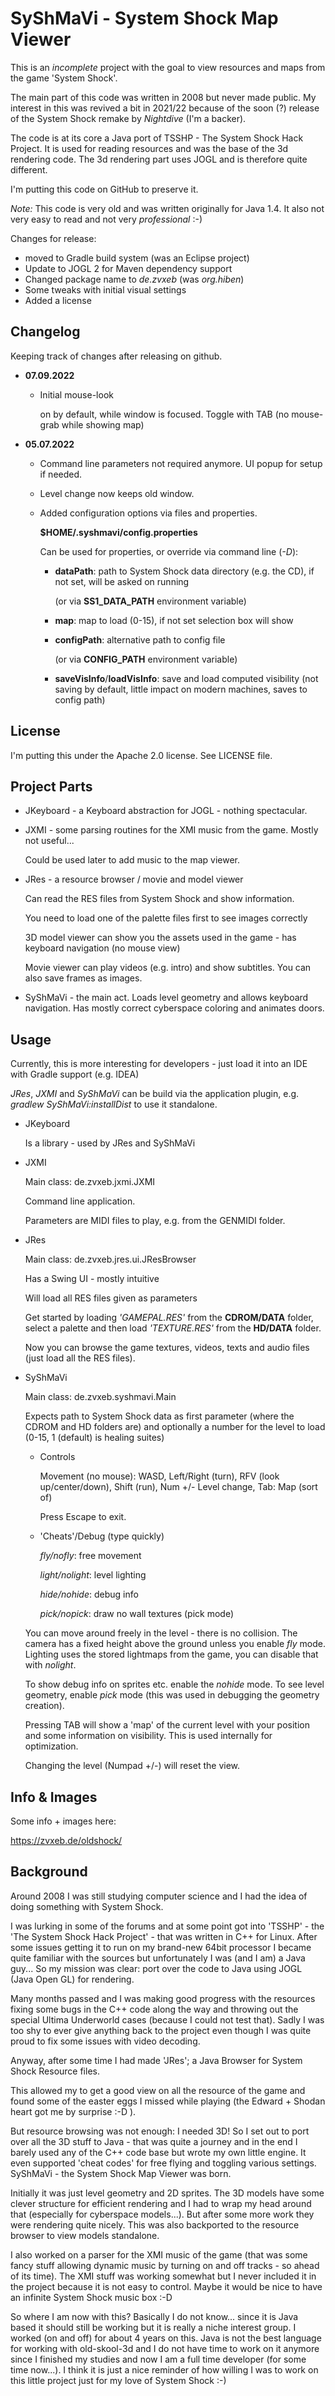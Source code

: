 # SyShMaVi - System Shock Map Viewer
This is an *incomplete* project with the goal to view resources and maps from the game 'System Shock'.

The main part of this code was written in 2008 but never made public. My interest in this was revived a bit in 2021/22 because of the
soon (?) release of the System Shock remake by *Nightdive* (I'm a backer).

The code is at its core a Java port of TSSHP - The System Shock Hack Project. It is used for reading resources and was the base of the 3d
rendering code. The 3d rendering part uses JOGL and is therefore quite different.

I'm putting this code on GitHub to preserve it.

*Note:* This code is very old and was written originally for Java 1.4. It also not very easy to read and not very *professional* :-)

Changes for release:
- moved to Gradle build system (was an Eclipse project)
- Update to JOGL 2 for Maven dependency support
- Changed package name to *de.zvxeb* (was *org.hiben*)
- Some tweaks with initial visual settings
- Added a license

## Changelog
Keeping track of changes after releasing on github.

- **07.09.2022**

  - Initial mouse-look
  
    on by default, while window is focused. Toggle with TAB (no mouse-grab while showing map)

- **05.07.2022**

  - Command line parameters not required anymore. UI popup for setup if needed.
 
  - Level change now keeps old window.

  - Added configuration options via files and properties.
  
    **$HOME/.syshmavi/config.properties** 
    
    Can be used for properties, or override via command line (*-D*):

    - **dataPath**: path to System Shock data directory (e.g. the CD), if not set, will be asked on running
  
      (or via **SS1_DATA_PATH** environment variable)

    - **map**: map to load (0-15), if not set selection box will show

    - **configPath**: alternative path to config file
    
      (or via **CONFIG_PATH** environment variable)
    - **saveVisInfo**/**loadVisInfo**: save and load computed visibility (not saving by default, little impact on modern machines, saves to config path)

## License

I'm putting this under the Apache 2.0 license. See LICENSE file.

## Project Parts

- JKeyboard - a Keyboard abstraction for JOGL - nothing spectacular.
 
- JXMI - some parsing routines for the XMI music from the game. Mostly not useful...
  
  Could be used later to add music to the map viewer.

- JRes - a resource browser / movie and model viewer

  Can read the RES files from System Shock and show information.

  You need to load one of the palette files first to see images correctly

  3D model viewer can show you the assets used in the game - has keyboard navigation (no mouse view)

  Movie viewer can play videos (e.g. intro) and show subtitles. You can also save frames as images.

- SyShMaVi - the main act. Loads level geometry and allows keyboard navigation. Has mostly correct cyberspace coloring 
  and animates doors.

## Usage

Currently, this is more interesting for developers - just load it into an IDE with Gradle support (e.g. IDEA)

*JRes*, *JXMI* and *SyShMaVi* can be build via the application plugin, e.g. *gradlew SyShMaVi:installDist* to use it standalone.


- JKeyboard

  Is a library - used by JRes and SyShMaVi

- JXMI

  Main class: de.zvxeb.jxmi.JXMI

  Command line application.
  
  Parameters are MIDI files to play, e.g. from the GENMIDI folder.


- JRes

  Main class: de.zvxeb.jres.ui.JResBrowser

  Has a Swing UI - mostly intuitive

  Will load all RES files given as parameters

  
  Get started by loading *'GAMEPAL.RES'* from the **CDROM/DATA** folder, select a palette and then load *'TEXTURE.RES'* from the **HD/DATA** folder.

  Now you can browse the game textures, videos, texts and audio files (just load all the RES files).


- SyShMaVi

  Main class: de.zvxeb.syshmavi.Main

  Expects path to System Shock data as first parameter (where the CDROM and HD folders are)
  and optionally a number for the level to load (0-15, 1 (default) is healing suites)

  - Controls
  
    Movement (no mouse): WASD, Left/Right (turn), RFV (look up/center/down), Shift (run), Num +/- Level change, Tab: Map (sort of)
    
    Press Escape to exit.

  - 'Cheats'/Debug (type quickly)

    *fly/nofly*: free movement 

    *light/nolight*: level lighting

    *hide/nohide*: debug info

    *pick/nopick*: draw no wall textures (pick mode)


  You can move around freely in the level - there is no collision. The camera has a fixed height above the ground
  unless you enable *fly* mode. Lighting uses the stored lightmaps from the game, you can disable that with *nolight*.

  To show debug info on sprites etc. enable the *nohide* mode. To see level geometry, enable *pick* mode (this was used in debugging the geometry creation).

  Pressing TAB will show a 'map' of the current level with your position and some information on visibility. This is used internally for optimization.

  Changing the level (Numpad +/-) will reset the view.

## Info & Images

Some info + images here:

https://zvxeb.de/oldshock/

## Background

Around 2008 I was still studying computer science and I had the idea of doing something with System Shock.

I was lurking in some of the forums and at some point got into 'TSSHP' - the 'The System Shock Hack Project' - that was written in C++ for Linux. After some issues getting it to run on my brand-new 64bit processor I became quite familiar with the sources but unfortunately I was (and I am) a Java guy...
So my mission was clear: port over the code to Java using JOGL (Java Open GL) for rendering.

Many months passed and I was making good progress with the resources fixing some bugs in the C++ code along the way and throwing out the special Ultima Underworld cases (because I could not test that). Sadly I was too shy to ever give anything back to the project even though I was quite proud to fix some issues with video decoding.

Anyway, after some time I had made 'JRes'; a Java Browser for System Shock Resource files.

This allowed my to get a good view on all the resource of the game and found some of the easter eggs I missed while playing (the Edward + Shodan heart got me by surprise :-D ).

But resource browsing was not enough: I needed 3D! So I set out to port over all the 3D stuff to Java - that was quite a journey and in the end I barely used any of the C++ code base but wrote my own little engine. It even supported 'cheat codes' for free flying and toggling various settings. SyShMaVi - the System Shock Map Viewer was born.

Initially it was just level geometry and 2D sprites. The 3D models have some clever structure for efficient rendering and I had to wrap my head around that (especially for cyberspace models...). But after some more work they were rendering quite nicely. This was also backported to the resource browser to view models standalone.

I also worked on a parser for the XMI music of the game (that was some fancy stuff allowing dynamic music by turning on and off tracks - so ahead of its time). The XMI stuff was working somewhat but I never included it in the project because it is not easy to control. Maybe it would be nice to have an infinite System Shock music box :-D

So where I am now with this?
Basically I do not know... since it is Java based it should still be working but it is really a niche interest group. I worked (on and off) for about 4 years on this. Java is not the best language for working with old-skool-3d and I do not have time to work on it anymore since I finished my studies and now I am a full time developer (for some time now...). I think it is just a nice reminder of how willing I was to work on this little project just for my love of System Shock :-) 